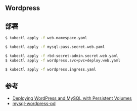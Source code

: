 ## Wordpress


## 部署

```bash
$ kubectl apply -f web.namespace.yaml

$ kubectl apply -f mysql-pass.secret.web.yaml

$ kubectl apply -f rbd-secret-admin.secret.web.yaml
$ kubectl apply -f wordpress.svc+pvc+deploy.web.yaml

$ kubectl apply -f wordpress.ingress.yaml
```


## 参考

* [Deploying WordPress and MySQL with Persistent Volumes](https://kubernetes.io/docs/tutorials/stateful-application/mysql-wordpress-persistent-volume/)
* [mysql-wordpress-pd](https://github.com/kubernetes/examples/tree/master/mysql-wordpress-pd)
